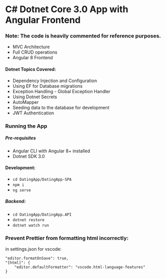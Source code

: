# C# Dotnet Core 3.0 App with Angular Frontend

### Note: The code is heavily commented for reference purposes.

- MVC Architecture
- Full CRUD operations
- Angular 8 Frontend

#### Dotnet Topics Covered:

- Dependency Injection and Configuration
- Using EF for Database migrations
- Exception Handling - Global Exception Handler
- Using Dotnet Secrets
- AutoMapper
- Seeding data to the database for development
- JWT Authentication

### Running the App

##### Pre-requisites

- Angular CLI with Angular 8+ installed
- Dotnet SDK 3.0

#### Development:

- `cd DatingApp/DatingApp-SPA`
- `npm i`
- `ng serve`

##### Backend:

- `cd DatingApp/DatingApp.API`
- `dotnet restore`
- `dotnet watch run`

### Prevent Prettier from formatting html incorrectly:

in settings.json for vscode:

```
"editor.formatOnSave": true,
"[html]": {
    "editor.defaultFormatter": "vscode.html-language-features"
}
```
